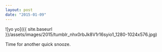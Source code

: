 ```yaml
---
layout: post
date: "2015-01-09"
---
```


![yo yo]({{ site.baseurl }}/assets/images/2015/tumblr_nhx0rbJk8V1r16syio1_1280-1024x576.jpg)

Time for another quick snooze.
